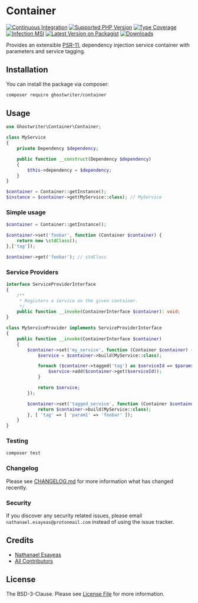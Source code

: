# Container

[![Continuous Integration](https://github.com/ghostwriter/container/actions/workflows/continuous-integration.yml/badge.svg)](https://github.com/ghostwriter/container/actions/workflows/continuous-integration.yml)
[![Supported PHP Version](https://badgen.net/packagist/php/ghostwriter/container?color=8892bf)](https://www.php.net/supported-versions)
[![Type Coverage](https://shepherd.dev/github/ghostwriter/container/coverage.svg)](https://shepherd.dev/github/ghostwriter/container)
[![Infection MSI](https://img.shields.io/endpoint?url=https%3A%2F%2Fbadge-api.stryker-mutator.io%2Fgithub.com%2Fghostwriter%2Fcontainer%2Fmain)](https://github.com/ghostwriter/container)
[![Latest Version on Packagist](https://badgen.net/packagist/v/ghostwriter/container)](https://packagist.org/packages/ghostwriter/container)
[![Downloads](https://badgen.net/packagist/dt/ghostwriter/container?color=blue)](https://packagist.org/packages/ghostwriter/container)

Provides an extensible [PSR-11](https://github.com/php-fig/fig-standards/blob/44a91bcff68f7b6a1479c459cc7c83dd32c7211e/accepted/PSR-11-container.md),
dependency injection service container with parameters and service
tagging.

## Installation

You can install the package via composer:

``` bash
composer require ghostwriter/container
```

## Usage

``` php
use Ghostwriter\Container\Container;

class MyService
{
    private Dependency $dependency;

    public function __construct(Dependency $dependency)
    {
        $this->dependency = $dependency;
    }
}

$container = Container::getInstance();
$instance = $container->get(MyService::class); // MyService
```

### Simple usage

```php
$container = Container::getInstance();

$container->set('foobar', function (Container $container) {
    return new \stdClass();
},['tag']);

$container->get('foobar'); // stdClass
```

### Service Providers

```php
interface ServiceProviderInterface
{
    /**
     * Registers a service on the given container.
     */
    public function __invoke(ContainerInterface $container): void;
}

class MyServiceProvider implements ServiceProviderInterface
{
    public function __invoke(ContainerInterface $container)
    {
        $container->set('my_service', function (Container $container) {
            $service = $container->build(MyService::class);

            foreach ($container->tagged('tag') as $serviceId => $params) {
                $service->add($container->get($serviceId));
            }

            return $service;
        });

        $container->set('tagged_service', function (Container $container) {
            return $container->build(MyService::class);
        }, [ 'tag' => [ 'param1' => 'foobar' ]);
    }
}
```

### Testing

``` bash
composer test
```

### Changelog

Please see [CHANGELOG.md](./CHANGELOG.md) for more information what has changed recently.

### Security

If you discover any security related issues, please email `nathanael.esayeas@protonmail.com` instead of using the issue tracker.

## Credits

- [Nathanael Esayeas](https://github.com/ghostwriter)
- [All Contributors](../../contributors)

## License

The BSD-3-Clause. Please see [License File](./LICENSE) for more information.
